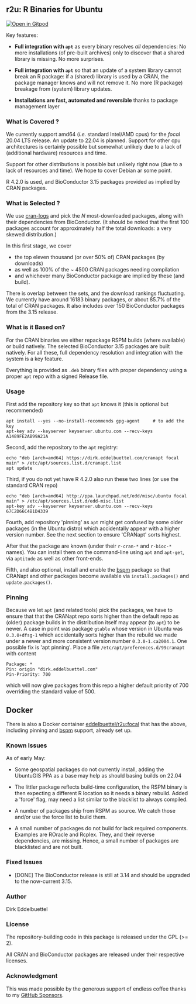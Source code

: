 
## r2u:  R Binaries for Ubuntu

[![Open in Gitpod](https://gitpod.io/button/open-in-gitpod.svg)](https://gitpod.io/#https://github.com/eddelbuettel/r2u)

Key features:

- **Full integration with `apt`** as every binary resolves _all_ dependencies: No
  more installations (of pre-built archives) only to discover that a shared
  library is missing. No more surprises.

- **Full integration with `apt`** so that an update of a system library
  cannot break an R package: if a (shared) library is used by a CRAN, the
  package manager knows and will not remove it.  No more (R package) breakage
  from (system) library updates.
  
- **Installations are fast, automated and reversible** thanks to package
  management layer
  
### What is Covered ?

We currently support amd64 (_i.e._ standard Intel/AMD cpus) for the _focal_
20.04 LTS release.  An update to 22.04 is planned.  Support for other cpu
architectures is certainly possible but somewhat unlikely due to a lack of
(additional hardware) resources and time.

Support for other distributions is possible but unlikely right now (due to a lack
of resources and time). We hope to cover Debian ar some point.

R 4.2.0 is used, and BioConductor 3.15 packages provided as implied by CRAN packages.

### What is Selected ?

We use [cran-logs](https://cran-logs.rstudio.com/) and pick the _N_
most-downloaded packages, along with their dependencies from BioConductor.
(It should be noted that the first 100 packages account for approximately
half the total downloads: a very skewed distribution.)

In this first stage, we cover 
- the top eleven thousand (or over 50% of) CRAN packages (by downloads) 
- as well as 100% of the ~ 4500 CRAN packages needing compilation 
- and whichever many BioConductor package are implied by these (and build). 

There is overlap between the sets, and the download rankings fluctuating. We
currently have around 16183 binary packages, or about 85.7% of the total of
CRAN packages. It also includes over 150 BioConductor packages from the 3.15
release.

### What is it Based on?

For the CRAN binaries we either repackage RSPM builds (where available) or
build natively. The selected BioConductor 3.15 packages are built natively.
For all these, full dependency resolution and integration with the system is
a key feature.

Everything is provided as `.deb` binary files with proper dependency using a
proper `apt` repo with a signed Release file.


### Usage 

First add the repository key so that `apt` knows it (this is optional but recommended) 

    apt install --yes --no-install-recommends gpg-agent  	# to add the key
    apt-key adv --keyserver keyserver.ubuntu.com --recv-keys A1489FE2AB99A21A
    
Second, add the repository to the `apt` registry:

    echo "deb [arch=amd64] https://dirk.eddelbuettel.com/cranapt focal main" > /etc/apt/sources.list.d/cranapt.list
    apt update

Third, if you do not yet have R 4.2.0 also run these two lines (or use the
standard CRAN repo)

    echo "deb [arch=amd64] http://ppa.launchpad.net/edd/misc/ubuntu focal main" > /etc/apt/sources.list.d/edd-misc.list 
    apt-key adv --keyserver keyserver.ubuntu.com --recv-keys 67C2D66C4B1D4339

Fourth, add repository 'pinning' as `apt` might get confused by some older
packages (in the Ubuntu distro) which accidentally appear with a higher
version number. See the next section to ensure 'CRANapt' sorts highest.

After that the package are known (under their `r-cran-*` and `r-bioc-*`
names).  You can install them on the command-line using `apt` and `apt-get`,
via `aptitude` as well as other front-ends.

Fifth, and also optional, install and enable the
[bspm](https://cloud.r-project.org/package=bspm) package so that CRANapt and
other packages become available via `install.packages()` and
`update.packages()`.


### Pinning

Because we let `apt` (and related tools) pick the packages, we have to ensure
that that the CRANapt repo sorts higher than the default repo as (older)
package builds in the distribution itself may appear (to `apt`) to be
newer. A case in point was package `gtable` whose version in Ubuntu was
`0.3.0+dfsg-1` which accidentally sorts higher than the rebuild we made under
a newer and more consistent version number `0.3.0-1.ca2004.1`.  One possible
fix is 'apt pinning'. Place a file `/etc/apt/preferences.d/99cranapt` with content

    Package: *
    Pin: origin "dirk.eddelbuettel.com"
    Pin-Priority: 700

which will now give packages from this repo a higher default priority of 700
overriding the standard value of 500.


## Docker

There is also a Docker container [eddelbuettel/r2u:focal](https://hub.docker.com/repository/docker/eddelbuettel/r2u)
that has the above, including pinning and [bspm](https://cran.r-project.org/package=bspm) support, already set up.


### Known Issues

As of early May:

- Some geospatial packages do not currently install, adding the UbuntuGIS PPA
  as a base may help as should basing builds on 22.04

- The littler package reflects build-time configuration, the RSPM binary is
  then expecting a different R location so it needs a binary rebuild. Added a
  'force' flag, may need a list similar to the blacklist to always compiled.
  
- A number of packages ship from RSPM as source. We catch those and/or use
  the force list to build them. 
  
- A small number of packages do not build for lack required components.
  Examples are ROracle and Rcplex.  They, and their reverse dependencies, are
  missing. Hence, a small number of packages are blacklisted and are not built.

### Fixed Issues

- [DONE] The BioConductor release is still at 3.14 and should be upgraded to the
  now-current 3.15. 


### Author

Dirk Eddelbuettel

### License

The repository-building code in this package is released under the GPL (>= 2).

All CRAN and BioConductor packages are released under their respective licenses.

### Acknowledgment

This was made possible by the generous support of endless coffee thanks to my
[GitHub Sponsors](https://github.com/sponsors/eddelbuettel).
